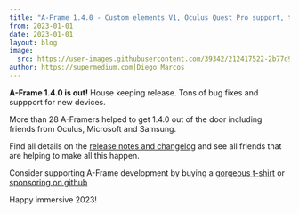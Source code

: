 ```yaml
---
title: "A-Frame 1.4.0 - Custom elements V1, Oculus Quest Pro support, tons of fixes and improvements"
from: 2023-01-01
date: 2023-01-01
layout: blog
image:
  src: https://user-images.githubusercontent.com/39342/212417522-2b77d904-e7b7-45c3-8b13-a40609579cbd.png
author: https://supermedium.com|Diego Marcos
---
```


**A-Frame 1.4.0 is out!** House keeping release. Tons of bug fixes and suppport for new devices.

More than 28 A-Framers helped to get 1.4.0 out of the door including friends from Oculus, Microsoft and Samsung.

Find all details on the [release notes and changelog](https://github.com/aframevr/aframe/releases/tag/v1.4.0) and see all friends that are helping to make all this happen.

Consider supporting A-Frame development by buying a [gorgeous t-shirt](https://cottonbureau.com/p/SX82KC/shirt/a-frame-og#/9479538/tee-men-standard-tee-vintage-black-tri-blend-s) or [sponsoring on github](https://github.com/sponsors/dmarcos)

Happy immersive 2023!